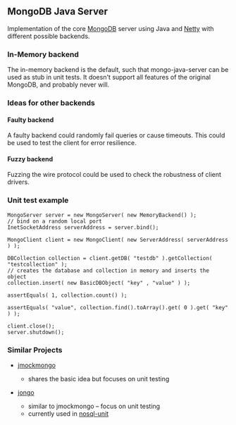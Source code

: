 ## MongoDB Java Server ##

Implementation of the core [MongoDB][mongodb] server using Java and [Netty][netty] with
different possible backends.

### In-Memory backend ###

The in-memory backend is the default, such that mongo-java-server can be used
as stub in unit tests. It doesn't support all features of the original MongoDB,
and probably never will.

### Ideas for other backends ###

#### Faulty backend ####

A faulty backend could randomly fail queries or cause timeouts. This could be
used to test the client for error resilience.

#### Fuzzy backend ####

Fuzzing the wire protocol could be used to check the robustness of client
drivers.

### Unit test example ###

	MongoServer server = new MongoServer( new MemoryBackend() );
	// bind on a random local port
	InetSocketAddress serverAddress = server.bind();

	MongoClient client = new MongoClient( new ServerAddress( serverAddress ) );

	DBCollection collection = client.getDB( "testdb" ).getCollection( "testcollection" );
	// creates the database and collection in memory and inserts the object
	collection.insert( new BasicDBObject( "key" , "value" ) );

	assertEquals( 1, collection.count() );

	assertEquals( "value", collection.find().toArray().get( 0 ).get( "key" ) );

	client.close();
	server.shutdown();

### Similar Projects ###

* [jmockmongo][jmockmongo]
	* shares the basic idea but focuses on unit testing

* [jongo][jongo]
	* similar to jmockmongo – focus on unit testing
	* currently used in [nosql-unit][nosql-unit]

[mongodb]: http://www.mongodb.org/
[netty]: https://netty.io/
[jmockmongo]: https://github.com/thiloplanz/jmockmongo/
[jongo]: https://github.com/foursquare/fongo/
[nosql-unit]: https://github.com/lordofthejars/nosql-unit/

